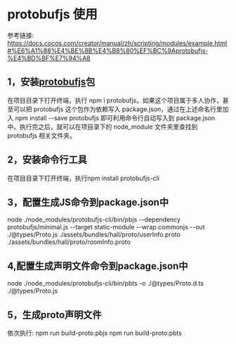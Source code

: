 # protobufjs 使用

参考链接: https://docs.cocos.com/creator/manual/zh/scripting/modules/example.html#%E6%A1%88%E4%BE%8B%E4%B8%80%EF%BC%9Aprotobufjs-%E4%BD%BF%E7%94%A8

## 1，安装[protobufjs](https://www.npmjs.com/package/protobufjs)包

在项目目录下打开终端，执行 npm i protobufjs。如果这个项目属于多人协作，甚至可以把 protobufjs 这个包作为依赖写入 package.json，通过在上述命名行里加入 npm install --save protobufjs 即可利用命令行自动写入到 package.json 中。执行完之后，就可以在项目录下的 node_module 文件夹里查找到 protobufjs 相关文件夹。

## 2，安装命令行工具
在项目目录下打开终端，执行npm install protobufjs-cli

## 3，配置生成JS命令到package.json中
node ./node_modules/protobufjs-cli/bin/pbjs --dependency protobufjs/minimal.js --target static-module --wrap commonjs --out ./@types/Proto.js ./assets/bundles/hall/proto/userInfo.proto ./assets/bundles/hall/proto/roomInfo.proto

## 4,配置生成声明文件命令到package.json中
node ./node_modules/protobufjs-cli/bin/pbts -o ./@types/Proto.d.ts ./@types/Proto.js

## 5，生成proto声明文件
依次执行:
npm run build-proto:pbjs
npm run build-proto:pbts
